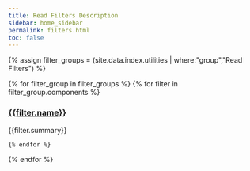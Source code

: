 ```yaml
---
title: Read Filters Description
sidebar: home_sidebar
permalink: filters.html
toc: false
---
```

{% assign filter_groups = (site.data.index.utilities | where:"group","Read Filters") %}

{% for filter_group in filter_groups %}
    {% for filter in filter_group.components %}
### [{{filter.name}}]({{filter.name}}.html)
{{filter.summary}}

    {% endfor %}
{% endfor %}